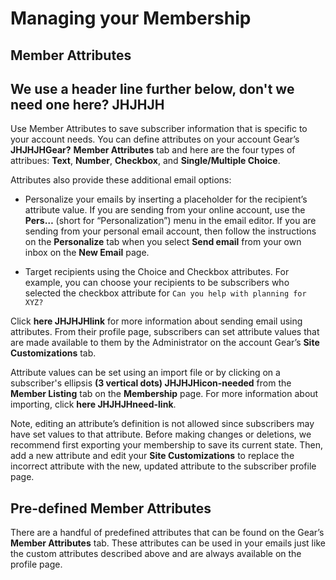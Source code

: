 # Managing your Membership

## Member Attributes
<span id="gv-member-attributes"></span>

## We use a header line further below, don't we need one here? JHJHJH

Use Member Attributes to save subscriber information that is specific to
your account needs.
You can define attributes on your account Gear’s **JHJHJHGear?**
**Member Attributes** tab and here are the four types of attribues:
**Text**, **Number**, **Checkbox**, and **Single/Multiple Choice**.

Attributes also provide these additional email options:

* Personalize your emails by inserting a placeholder for the recipient’s
attribute value.
If you are sending from your online account, use the **Pers…** (short
for “Personalization”) menu in the email editor.
If you are sending from your personal email account, then follow the
instructions on the **Personalize** tab when you select **Send email**
from your own inbox on the **New Email** page.

* Target recipients using the Choice and Checkbox attributes.
For example, you can choose your recipients to be subscribers who
selected the checkbox attribute for `Can you help with planning for
XYZ?`

Click **here JHJHJHlink** for more information about sending email
using attributes.
From their profile page, subscribers can set attribute values that
are made available to them by the Administrator on the account Gear’s
**Site Customizations** tab.  

Attribute values can be set using an import file or by clicking on a
subscriber's ellipsis
<span class="todo">
**(3 vertical dots) JHJHJHicon-needed**
</span>
from
the **Member Listing** tab on the **Membership** page.
For more information about importing, click **here JHJHJHneed-link**.

Note, editing an attribute’s definition is not allowed since
subscribers may have set values to that attribute.
Before making changes or deletions, we recommend first exporting your
membership to save its current state.
Then, add a new attribute and edit your **Site Customizations** to
replace the incorrect attribute with the new, updated attribute to the
subscriber profile page.

## Pre-defined Member Attributes
There are a handful of predefined attributes that can be found on the
Gear’s **Member Attributes** tab.
These attributes can be used in your emails just like the custom
attributes described above and are always available on the profile page.
